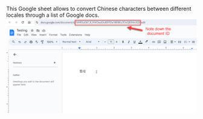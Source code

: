 This Google sheet allows to convert Chinese characters between different locales through a list of Google docs.
![Note down the Google doc ID](https://github.com/nungbin/Convert-Chinese-Characters-Between-Different-Locales/blob/main/1.jpg)
